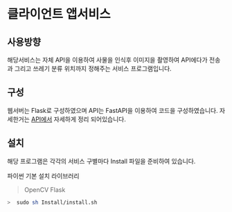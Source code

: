 # 클라이언트 앱서비스

## 사용방향

해당서비스는 자체 API을 이용하여 사물을 인식후 이미지을 촬영하여 API에다가 전송과 그리고 쓰레기 분류 위치까지 정해주는 서비스 프로그램입니다.

## 구성

웹서버는 Flask로 구성하였으며
API는 FastAPI을 이용하여 코드을 구성하였습니다. 자세한거는 [API에서]("../Api/READMD.md") 자세하게 정리 되어있습니다.

## 설치

해당 프로그램은 각각의 서비스 구별마다 Install 파일을 준비하여 있습니다.

파이썬 기본 설치 라이브러리

> OpenCV
> Flask

```bash
>  sudo sh Install/install.sh
```